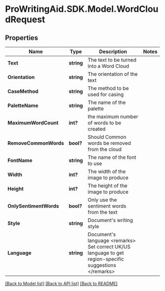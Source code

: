 # ProWritingAid.SDK.Model.WordCloudRequest
## Properties

Name | Type | Description | Notes
------------ | ------------- | ------------- | -------------
**Text** | **string** | The text to be turned into a Word Cloud | 
**Orientation** | **string** | The orientation of the text | 
**CaseMethod** | **string** | The method to be used for casing | 
**PaletteName** | **string** | The name of the palette | 
**MaximumWordCount** | **int?** | the maximum number of words to be created | 
**RemoveCommonWords** | **bool?** | Should Common words be removed from the cloud | 
**FontName** | **string** | The name of the font to use | 
**Width** | **int?** | The width of the image to produce | 
**Height** | **int?** | The height of the image to produce | 
**OnlySentimentWords** | **bool?** | Only use the sentiment words from the text | 
**Style** | **string** | Document&#39;s writing style | 
**Language** | **string** | Document&#39;s language  &lt;remarks&gt;  Set correct UK/US language to get region-specific suggestions  &lt;/remarks&gt; | 

[[Back to Model list]](../README.md#documentation-for-models) [[Back to API list]](../README.md#documentation-for-api-endpoints) [[Back to README]](../README.md)

